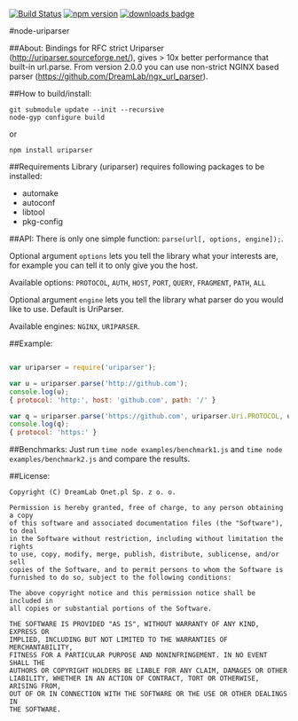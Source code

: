 [![Build Status](https://travis-ci.org/DreamLab/node-uriparser.svg?branch=master)](https://travis-ci.org/DreamLab/node-uriparser) [![npm version](https://badge.fury.io/js/uriparser.svg)](https://badge.fury.io/js/uriparser) [![downloads badge](http://img.shields.io/npm/dm/uriparser.svg)](https://www.npmjs.org/package/uriparser)


#node-uriparser

##About:
Bindings for RFC strict Uriparser (http://uriparser.sourceforge.net/), gives > 10x better performance that built-in url.parse.
From version 2.0.0 you can use non-strict NGINX based parser (https://github.com/DreamLab/ngx_url_parser).

##How to build/install:
```
git submodule update --init --recursive
node-gyp configure build
```
or
```
npm install uriparser
```

##Requirements
Library (uriparser) requires following packages to be installed:
- automake
- autoconf
- libtool
- pkg-config

##API:
There is only one simple function: ````parse(url[, options, engine]);````.

Optional argument ````options```` lets you tell the library what your interests are, for example you can tell it to only give you the host.

Available options: ````PROTOCOL````, ````AUTH````, ````HOST````, ````PORT````, ````QUERY````, ````FRAGMENT````, ````PATH````, ````ALL````

Optional argument ````engine```` lets you tell the library what parser do you would like to use. Default is UriParser.

Available engines: ```NGINX```, ```URIPARSER```.

##Example:
```js

var uriparser = require('uriparser');

var u = uriparser.parse('http://github.com');
console.log(u);
{ protocol: 'http:', host: 'github.com', path: '/' }

var q = uriparser.parse('https://github.com', uriparser.Uri.PROTOCOL, uriparser.Engines.NGINX);
console.log(q);
{ protocol: 'https:' }
```

##Benchmarks:
Just run ````time node examples/benchmark1.js```` and ````time node examples/benchmark2.js```` and compare the results.


##License:
```
Copyright (C) DreamLab Onet.pl Sp. z o. o.

Permission is hereby granted, free of charge, to any person obtaining a copy
of this software and associated documentation files (the "Software"), to deal
in the Software without restriction, including without limitation the rights
to use, copy, modify, merge, publish, distribute, sublicense, and/or sell
copies of the Software, and to permit persons to whom the Software is
furnished to do so, subject to the following conditions:

The above copyright notice and this permission notice shall be included in
all copies or substantial portions of the Software.

THE SOFTWARE IS PROVIDED "AS IS", WITHOUT WARRANTY OF ANY KIND, EXPRESS OR
IMPLIED, INCLUDING BUT NOT LIMITED TO THE WARRANTIES OF MERCHANTABILITY,
FITNESS FOR A PARTICULAR PURPOSE AND NONINFRINGEMENT. IN NO EVENT SHALL THE
AUTHORS OR COPYRIGHT HOLDERS BE LIABLE FOR ANY CLAIM, DAMAGES OR OTHER
LIABILITY, WHETHER IN AN ACTION OF CONTRACT, TORT OR OTHERWISE, ARISING FROM,
OUT OF OR IN CONNECTION WITH THE SOFTWARE OR THE USE OR OTHER DEALINGS IN
THE SOFTWARE.
```
